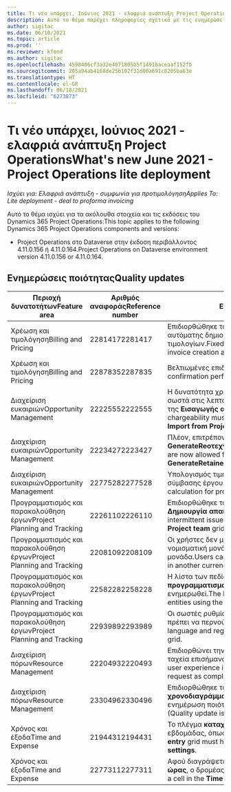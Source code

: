 ```yaml
---
title: Τι νέο υπάρχει, Ιούνιος 2021 - ελαφριά ανάπτυξη Project Operations
description: Αυτό το θέμα παρέχει πληροφορίες σχετικά με τις ενημερώσεις ποιότητας που είναι διαθέσιμες στην έκδοση Ιουνίου 2021 του Project Operations για ελαφριά ανάπτυξη.
author: sigitac
ms.date: 06/10/2021
ms.topic: article
ms.prod: ''
ms.reviewer: kfend
ms.author: sigitac
ms.openlocfilehash: 4598406cf3a32e4071805b5f1491baceaaf152fb
ms.sourcegitcommit: 205a94ab4168de25b102f31d00a691c8205ba63e
ms.translationtype: HT
ms.contentlocale: el-GR
ms.lasthandoff: 06/18/2021
ms.locfileid: "6273873"
---
```

# <a name="whats-new-june-2021---project-operations-lite-deployment"></a><span data-ttu-id="877f7-103">Τι νέο υπάρχει, Ιούνιος 2021 - ελαφριά ανάπτυξη Project Operations</span><span class="sxs-lookup"><span data-stu-id="877f7-103">What's new June 2021 - Project Operations lite deployment</span></span>

<span data-ttu-id="877f7-104">_Ισχύει για: Ελαφριά ανάπτυξη - συμφωνία για προτιμολόγηση_</span><span class="sxs-lookup"><span data-stu-id="877f7-104">_Applies To: Lite deployment - deal to proforma invoicing_</span></span>

<span data-ttu-id="877f7-105">Αυτό το θέμα ισχύει για τα ακόλουθα στοιχεία και τις εκδόσεις του Dynamics 365 Project Operations:</span><span class="sxs-lookup"><span data-stu-id="877f7-105">This topic applies to the following Dynamics 365 Project Operations components and versions:</span></span>

  - <span data-ttu-id="877f7-106">Project Operations στο Dataverse στην έκδοση περιβάλλοντος 4.11.0.156 ή 4.11.0.164.</span><span class="sxs-lookup"><span data-stu-id="877f7-106">Project Operations on Dataverse environment version 4.11.0.156 or 4.11.0.164.</span></span>

## <a name="quality-updates"></a><span data-ttu-id="877f7-107">Ενημερώσεις ποιότητας</span><span class="sxs-lookup"><span data-stu-id="877f7-107">Quality updates</span></span>

| <span data-ttu-id="877f7-108">**Περιοχή δυνατοτήτων**</span><span class="sxs-lookup"><span data-stu-id="877f7-108">**Feature area**</span></span> | <span data-ttu-id="877f7-109">**Αριθμός αναφοράς**</span><span class="sxs-lookup"><span data-stu-id="877f7-109">**Reference number**</span></span> | <span data-ttu-id="877f7-110">**Ενημέρωση ποιότητας**</span><span class="sxs-lookup"><span data-stu-id="877f7-110">**Quality update**</span></span> |
| --- | --- | --- |
| <span data-ttu-id="877f7-111">Χρέωση και τιμολόγηση</span><span class="sxs-lookup"><span data-stu-id="877f7-111">Billing and Pricing</span></span> | <span data-ttu-id="877f7-112">2281417</span><span class="sxs-lookup"><span data-stu-id="877f7-112">2281417</span></span> | <span data-ttu-id="877f7-113">Επιδιορθώθηκε το πρόβλημα σχετικά με την αποτυχία της ενέργειας αυτόματης δημιουργίας τιμολογίου μέσω του χρονοδιαγράμματος τιμολογίων.</span><span class="sxs-lookup"><span data-stu-id="877f7-113">Fixed the issue regarding the failure of the automatic invoice creation action through the invoice schedule.</span></span> |
| <span data-ttu-id="877f7-114">Χρέωση και τιμολόγηση</span><span class="sxs-lookup"><span data-stu-id="877f7-114">Billing and Pricing</span></span> | <span data-ttu-id="877f7-115">2287835</span><span class="sxs-lookup"><span data-stu-id="877f7-115">2287835</span></span> |   <span data-ttu-id="877f7-116">Βελτιωμένες επιδόσεις επιβεβαίωσης τιμολογίου.</span><span class="sxs-lookup"><span data-stu-id="877f7-116">Improved invoice confirmation performance.</span></span> |
| <span data-ttu-id="877f7-117">Διαχείριση ευκαιριών</span><span class="sxs-lookup"><span data-stu-id="877f7-117">Opportunity Management</span></span> | <span data-ttu-id="877f7-118">2222555</span><span class="sxs-lookup"><span data-stu-id="877f7-118">2222555</span></span> | <span data-ttu-id="877f7-119">Η δυνατότητα χρέωσης των εκτιμήσεων υλικού πρέπει να αντιγραφεί σωστά στις λεπτομέρειες της γραμμής προσφοράς κατά τη χρήση της **Εισαγωγής από την εκτίμηση έργου**.</span><span class="sxs-lookup"><span data-stu-id="877f7-119">Material estimates chargeability must be correctly copied to quote line details when using **Import from Project Estimation**.</span></span> |
| <span data-ttu-id="877f7-120">Διαχείριση ευκαιριών</span><span class="sxs-lookup"><span data-stu-id="877f7-120">Opportunity Management</span></span> | <span data-ttu-id="877f7-121">2223427</span><span class="sxs-lookup"><span data-stu-id="877f7-121">2223427</span></span> | <span data-ttu-id="877f7-122">Πλέον, επιτρέπονται προσαρμογές για την ενέργεια, **GenerateReοτεχνersFromReοtionerScheduleOptions**.</span><span class="sxs-lookup"><span data-stu-id="877f7-122">Customizations are now allowed for the action, **GenerateRetainersFromRetainerScheduleOptions**.</span></span> |
| <span data-ttu-id="877f7-123">Διαχείριση ευκαιριών</span><span class="sxs-lookup"><span data-stu-id="877f7-123">Opportunity Management</span></span> | <span data-ttu-id="877f7-124">2277528</span><span class="sxs-lookup"><span data-stu-id="877f7-124">2277528</span></span> | <span data-ttu-id="877f7-125">Υπολογισμός τιμής ορόσημου σταθερής χρέωσης για γραμμές σύμβασης έργου με πολλούς πελάτες.</span><span class="sxs-lookup"><span data-stu-id="877f7-125">Fixed billing milestone value calculation for project contract lines with multiple customers.</span></span> |
| <span data-ttu-id="877f7-126">Προγραμματισμός και παρακολούθηση έργων</span><span class="sxs-lookup"><span data-stu-id="877f7-126">Project Planning and Tracking</span></span> | <span data-ttu-id="877f7-127">2226110</span><span class="sxs-lookup"><span data-stu-id="877f7-127">2226110</span></span> | <span data-ttu-id="877f7-128">Επιδιορθώθηκε το περιστασιακό πρόβλημα με τη λειτουργία **Δημιουργία απαίτησης** στο πλέγμα **Ομάδας έργου**.</span><span class="sxs-lookup"><span data-stu-id="877f7-128">Fixed the intermittent issue with the **Generate Requirement** function in the **Project team** grid.</span></span> |
| <span data-ttu-id="877f7-129">Προγραμματισμός και παρακολούθηση έργων</span><span class="sxs-lookup"><span data-stu-id="877f7-129">Project Planning and Tracking</span></span> | <span data-ttu-id="877f7-130">2208109</span><span class="sxs-lookup"><span data-stu-id="877f7-130">2208109</span></span> | <span data-ttu-id="877f7-131">Οι χρήστες δεν μπορούν να δημιουργήσουν ένα έργο σε μία νομισματική μονάδα με σχετικές εργασίες σε άλλη νομισματική μονάδα.</span><span class="sxs-lookup"><span data-stu-id="877f7-131">Users can't create a project in one currency with related tasks in another currency.</span></span> |
| <span data-ttu-id="877f7-132">Προγραμματισμός και παρακολούθηση έργων</span><span class="sxs-lookup"><span data-stu-id="877f7-132">Project Planning and Tracking</span></span> | <span data-ttu-id="877f7-133">2258228</span><span class="sxs-lookup"><span data-stu-id="877f7-133">2258228</span></span> | <span data-ttu-id="877f7-134">Η λίστα των πεδίων που επιτρέπεται να τροποποιηθούν με οντότητες **προγραμματισμού** με χρήση του API χρονοδιαγράμματος έχει ενημερωθεί.</span><span class="sxs-lookup"><span data-stu-id="877f7-134">The list of fields allowed to modify with **Scheduling** entities using the Schedule API has been updated.</span></span> |
| <span data-ttu-id="877f7-135">Προγραμματισμός και παρακολούθηση έργων</span><span class="sxs-lookup"><span data-stu-id="877f7-135">Project Planning and Tracking</span></span> | <span data-ttu-id="877f7-136">2293989</span><span class="sxs-lookup"><span data-stu-id="877f7-136">2293989</span></span> | <span data-ttu-id="877f7-137">Οι σωστές ρυθμίσεις γλώσσας και οι σωστές τοπικές ρυθμίσεις πρέπει να περνούν στο πλέγμα **εργασιών έργου**.</span><span class="sxs-lookup"><span data-stu-id="877f7-137">The correct language and regional settings must be passed to the **Project Tasks** grid.</span></span>|
| <span data-ttu-id="877f7-138">Διαχείριση πόρων</span><span class="sxs-lookup"><span data-stu-id="877f7-138">Resource Management</span></span> | <span data-ttu-id="877f7-139">2220493</span><span class="sxs-lookup"><span data-stu-id="877f7-139">2220493</span></span> | <span data-ttu-id="877f7-140">Επιδιορθώνει την εμπειρία χρήστη στο πλέγμα **εργασιών**, κατά την ταχεία επισήμανση μιας αίτησης πόρου ως ολοκληρωμένη.</span><span class="sxs-lookup"><span data-stu-id="877f7-140">Fixed the user experience in the **Task** grid when quickly marking a resource request as complete.</span></span> |
| <span data-ttu-id="877f7-141">Διαχείριση πόρων</span><span class="sxs-lookup"><span data-stu-id="877f7-141">Resource Management</span></span> | <span data-ttu-id="877f7-142">2330496</span><span class="sxs-lookup"><span data-stu-id="877f7-142">2330496</span></span> | <span data-ttu-id="877f7-143">Επιδιορθώθηκε το ζήτημα φόρτωσης του **πίνακα χρονοδιαγράμματος**.</span><span class="sxs-lookup"><span data-stu-id="877f7-143">Fixed the **Schedule Board** loading issue.</span></span> <span data-ttu-id="877f7-144">(Η ενημέρωση ποιότητας είναι διαθέσιμη στην έκδοση 4.11.0.164)</span><span class="sxs-lookup"><span data-stu-id="877f7-144">(Quality update is available in version 4.11.0.164)</span></span> |
| <span data-ttu-id="877f7-145">Χρόνος και έξοδα</span><span class="sxs-lookup"><span data-stu-id="877f7-145">Time and Expense</span></span> | <span data-ttu-id="877f7-146">2194431</span><span class="sxs-lookup"><span data-stu-id="877f7-146">2194431</span></span> | <span data-ttu-id="877f7-147">Το πλέγμα **καταχώρησης ώρας** πρέπει να τηρεί την έναρξη της εβδομάδας, όπως ορίζεται στις **ρυθμίσεις συστήματος**.</span><span class="sxs-lookup"><span data-stu-id="877f7-147">The **Time entry** grid must honor the start of the week as set in the **System settings**.</span></span> |
| <span data-ttu-id="877f7-148">Χρόνος και έξοδα</span><span class="sxs-lookup"><span data-stu-id="877f7-148">Time and Expense</span></span> | <span data-ttu-id="877f7-149">2277311</span><span class="sxs-lookup"><span data-stu-id="877f7-149">2277311</span></span> | <span data-ttu-id="877f7-150">Αφού διαγράψετε την τιμή σε ένα κελί στο πλέγμα **καταχώρησης ώρας**, ο δρομέας παραμένει στο πλέγμα.</span><span class="sxs-lookup"><span data-stu-id="877f7-150">After you delete the value in a cell in the **Time entry** grid, the cursor remains in the grid.</span></span> |
